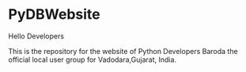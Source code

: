 # PyDBWebsite

Hello Developers

This is the repository for the website of Python Developers Baroda the official local user group for Vadodara,Gujarat, India.